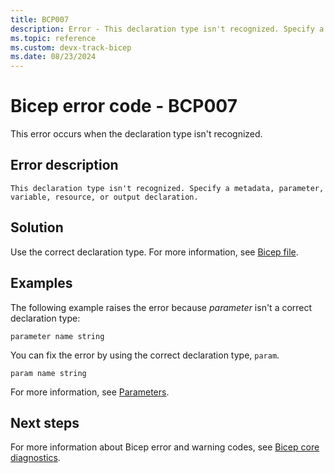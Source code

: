 ```yaml
---
title: BCP007
description: Error - This declaration type isn't recognized. Specify a metadata, parameter, variable, resource, or output declaration.
ms.topic: reference
ms.custom: devx-track-bicep
ms.date: 08/23/2024
---
```


# Bicep error code - BCP007

This error occurs when the declaration type isn't recognized.

## Error description

`This declaration type isn't recognized. Specify a metadata, parameter, variable, resource, or output declaration.`

## Solution

Use the correct declaration type. For more information, see [Bicep file](../file.md).

## Examples

The following example raises the error because *parameter* isn't a correct declaration type:

```bicep
parameter name string 
```

You can fix the error by using the correct declaration type, `param`.  

```bicep
param name string 
```

For more information, see [Parameters](../parameters.md).

## Next steps

For more information about Bicep error and warning codes, see [Bicep core diagnostics](../bicep-core-diagnostics.md).
